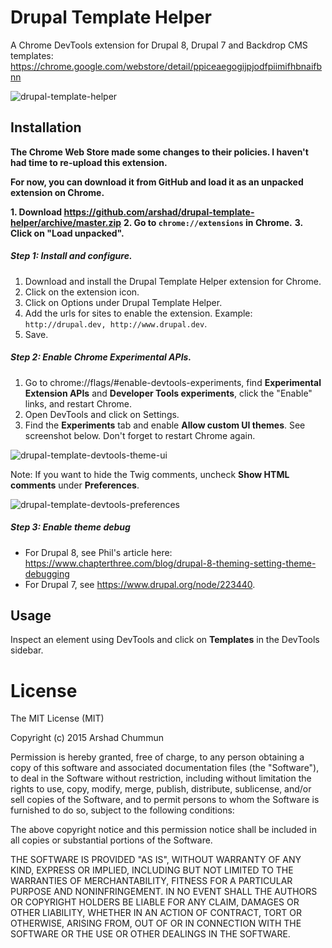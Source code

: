 # Drupal Template Helper
A Chrome DevTools extension for Drupal 8, Drupal 7 and Backdrop CMS templates: https://chrome.google.com/webstore/detail/ppiceaegogijpjodfpiimifhbnaifbnn

![drupal-template-helper](https://cloud.githubusercontent.com/assets/124599/14293486/d561f37e-fb7d-11e5-8ed0-952d520678a4.png)

## Installation

**The Chrome Web Store made some changes to their policies. I haven't had time to re-upload this extension.**

**For now, you can download it from GitHub and load it as an unpacked extension on Chrome.**

**1. Download https://github.com/arshad/drupal-template-helper/archive/master.zip**
**2. Go to `chrome://extensions` in Chrome.**
**3. Click on "Load unpacked".**

##### Step 1: Install and configure.
1. Download and install the Drupal Template Helper extension for Chrome.
2. Click on the extension icon. 
3. Click on Options under Drupal Template Helper.
4. Add the urls for sites to enable the extension. Example: `http://drupal.dev, http://www.drupal.dev`.
5. Save.

##### Step 2: Enable Chrome Experimental APIs.
1. Go to chrome://flags/#enable-devtools-experiments, find **Experimental Extension APIs** and **Developer Tools experiments**, click the "Enable" links, and restart Chrome.
2. Open DevTools and click on Settings.
3. Find the **Experiments** tab and enable **Allow custom UI themes**. See screenshot below. Don't forget to restart Chrome again.

![drupal-template-devtools-theme-ui](https://cloud.githubusercontent.com/assets/124599/14293054/e6350e72-fb7b-11e5-973a-31794db51e4d.png)

Note: If you want to hide the Twig comments, uncheck **Show HTML comments** under **Preferences**.

![drupal-template-devtools-preferences](https://cloud.githubusercontent.com/assets/124599/21719927/b5c16cb2-d439-11e6-8cc7-a84192aa822a.png)

##### Step 3: Enable theme debug
* For Drupal 8, see Phil's article here: https://www.chapterthree.com/blog/drupal-8-theming-setting-theme-debugging
* For Drupal 7, see https://www.drupal.org/node/223440.

## Usage
Inspect an element using DevTools and click on **Templates** in the DevTools sidebar.

# License

The MIT License (MIT)

Copyright (c) 2015 Arshad Chummun

Permission is hereby granted, free of charge, to any person obtaining a copy
of this software and associated documentation files (the "Software"), to deal
in the Software without restriction, including without limitation the rights
to use, copy, modify, merge, publish, distribute, sublicense, and/or sell
copies of the Software, and to permit persons to whom the Software is
furnished to do so, subject to the following conditions:

The above copyright notice and this permission notice shall be included in all
copies or substantial portions of the Software.

THE SOFTWARE IS PROVIDED "AS IS", WITHOUT WARRANTY OF ANY KIND, EXPRESS OR
IMPLIED, INCLUDING BUT NOT LIMITED TO THE WARRANTIES OF MERCHANTABILITY,
FITNESS FOR A PARTICULAR PURPOSE AND NONINFRINGEMENT. IN NO EVENT SHALL THE
AUTHORS OR COPYRIGHT HOLDERS BE LIABLE FOR ANY CLAIM, DAMAGES OR OTHER
LIABILITY, WHETHER IN AN ACTION OF CONTRACT, TORT OR OTHERWISE, ARISING FROM,
OUT OF OR IN CONNECTION WITH THE SOFTWARE OR THE USE OR OTHER DEALINGS IN THE
SOFTWARE.
